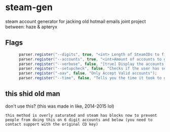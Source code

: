 # steam-gen
steam account generator for jacking old hotmail emails
joint project between: haze & apteryx

## Flags
```java
      parser.register("--digits", true, "<int> Length of SteamIDs to find.");
      parser.register("--accounts", true, "<int>Amount of accounts to generate.");
      parser.register("--verbose", false, "[true] Display the accounts and such.");
      parser.register("--setupcheck", false, "Checks if the user has setup their community profile.");
      parser.register("-oav", false, "Only Accept Valid accounts");
      parser.register("--time", false, "Tells you the time it took to generate the accounts.");
```

## this shid old man
don't use this? (this was made in like, 2014-2015 lol)
```
this method is overly saturated and steam has blocks now to prevent people from doing this on 6 digit accounts and below (you need to contact support with the original CD key)
```
